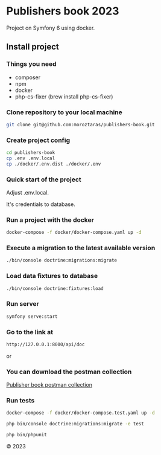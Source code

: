 # Publishers book 2023

Project on Symfony 6 using docker.

## Install project

### Things you need
* composer
* npm
* docker
* php-cs-fixer (brew install php-cs-fixer)

### Clone repository to your local machine
```bash
git clone git@github.com:moroztaras/publishers-book.git
```

### Create project config
```bash
cd publishers-book
cp .env .env.local
cp ./docker/.env.dist ./docker/.env
```
### Quick start of the project

Adjust .env.local.

It's credentials to database.

### Run a project with the docker
```bash
docker-compose -f docker/docker-compose.yaml up -d
```

### Execute a migration to the latest available version
```bash
./bin/console doctrine:migrations:migrate
```

### Load data fixtures to database
```bash
./bin/console doctrine:fixtures:load
```

### Run server
```bash
symfony serve:start
```

### Go to the link at
```bash
http://127.0.0.1:8000/api/doc
```
or
### You can download the postman collection
[Publisher book postman collection](https://github.com/moroztaras/publishers-book/blob/master/Publisher_book.postman_collection.json)

### Run tests
```bash
docker-compose -f docker/docker-compose.test.yaml up -d
```
```bash
php bin/console doctrine:migrations:migrate -e test
```
```bash
php bin/phpunit
```

© 2023

